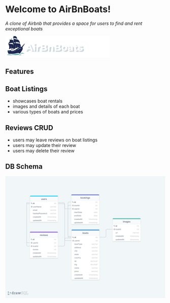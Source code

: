 # Welcome to AirBnBoats!

_A clone of Airbnb that provides a space for users to find and rent exceptional boats_

<img src="frontend/images/AirBnBoats-logo.png" alt="airBnBoats-logo"/>

## Features

## Boat Listings
* showcases boat rentals
* images and details of each boat
* various types of boats and prices

## Reviews CRUD
* users may leave reviews on boat listings 
* users may update their review
* users may delete their review 

## DB Schema 
<img src="frontend/images/db-schema.png" alt="db-schema"/>

